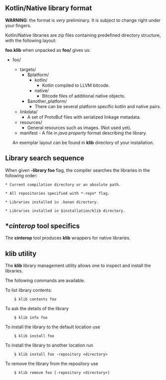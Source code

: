  ## Kotlin/Native library format

**WARNING**: the format is *very* preliminary. It is subject to change right under your fingers.

Kotlin/Native libraries are zip files containing predefined 
directory structure, with the following layout:

**foo.klib** when unpacked as **foo/** gives us:

  - foo/
    - targets/
      - $platform/
        - kotlin/
          - Kotlin compiled to LLVM bitcode.
        - native/
          - Bitcode files of additional native objects.
      - $another_platform/
        - There can be several platform specific kotlin and native pairs.
    - linkdata/
      - A set of ProtoBuf files with serialized linkage metadata.
    - resources/
      - General resources such as images. (Not used yet).
    - manifest - A file in *java property* format describing the library.

    An exemplar layout can be found in **klib** directory of your installation.

 ## Library search sequence

When given **-library foo** flag, the compiler searches the libraries in the following order:

    * Current compilation directory or an absolute path.

    * All repositories specified with *-repo* flag.

    * Libraries installed in .konan directory.

    * Libraries installed in $installation/klib directory.

  ## **cinterop* tool specifics

The **cinterop** tool produces **klib** wrappers for native libraries. 


  ## **klib** utility

The **klib** library management utility allows one to inspect and install the libraries.

The following commands are available.

To list library contents:

        $ klib contents foo

To ask the details of the library 

        $ klib info foo

To install the library to the default location use

        $ klib install foo

To install the library to another location run

        $ klib install foo -repository <directory>

To remove the library from the repository use

        $ klib remove foo [-repository <directory>]

